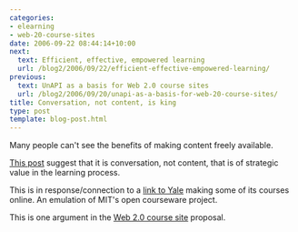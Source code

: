 ```yaml
---
categories:
- elearning
- web-20-course-sites
date: 2006-09-22 08:44:14+10:00
next:
  text: Efficient, effective, empowered learning
  url: /blog2/2006/09/22/efficient-effective-empowered-learning/
previous:
  text: UnAPI as a basis for Web 2.0 course sites
  url: /blog2/2006/09/20/unapi-as-a-basis-for-web-20-course-sites/
title: Conversation, not content, is king
type: post
template: blog-post.html
---
```

Many people can't see the benefits of making content freely available.

[This post](http://www.elearnspace.org/blog/archives/002625.html) suggest that it is conversation, not content, that is of strategic value in the learning process.

This is in response/connection to a [link to Yale](http://www.yale.edu/opa/newsr/06-09-19-01.all.html) making some of its courses online. An emulation of MIT's open courseware project.

This is one argument in the [Web 2.0 course site](http://cq-pan.cqu.edu.au/david-jones/blog/?p=15) proposal.